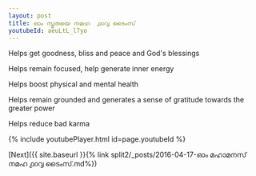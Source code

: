 ```yaml
---
layout: post
title: ഓം സ്തുതയെ നമഹ  ൧൦൮ ടൈംസ്
youtubeId: aeuLtL_l7yo
---
```

 
 
Helps get goodness, bliss and peace and God's blessings
 
Helps remain focused, help generate inner energy 
 
Helps boost physical and mental health 
 
Helps remain grounded and generates a sense of gratitude towards the greater power 
 
Helps reduce bad karma
 
 
 
 


{% include youtubePlayer.html id=page.youtubeId %}
 
[Next]({{ site.baseurl }}{% link  split2/_posts/2016-04-17-ഓം മഹാമനസ് നമഹ ൧൦൮ ടൈംസ്.md%})
 
